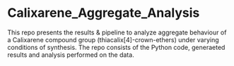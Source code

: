 # Calixarene_Aggregate_Analysis
This repo presents the results &amp; pipeline to analyze aggregate behaviour of a Calixarene compound group (thiacalix[4]-crown-ethers) under varying conditions of synthesis. The repo consists of the Python code, generaeted results and analysis performed on the data. 
